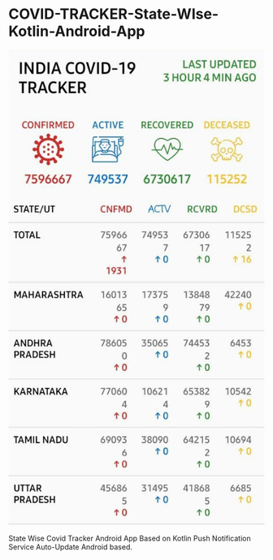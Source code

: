 # COVID-TRACKER-State-WIse-Kotlin-Android-App

![Screen Shot](https://github.com/YashAgarwalDev/COVID-TRACKER-State-WIse-Kotlin-Android-App/blob/main/photo_2020-10-20_14-43-54.jpg)

 State Wise Covid Tracker Android App Based on Kotlin
 Push Notification Service
 Auto-Update
 Android based.
